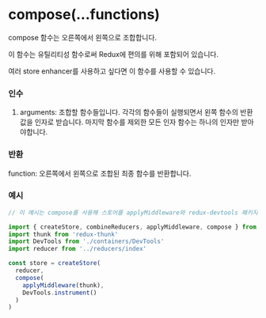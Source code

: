 # compose(...functions)

compose 함수는 오른쪽에서 왼쪽으로 조합합니다.

이 함수는 유틸리티성 함수로써 Redux에 편의를 위해 포함되어 있습니다.

여러 store enhancer를 사용하고 싶다면 이 함수를 사용할 수 있습니다.

### 인수
1. arguments: 조합할 함수들입니다. 각각의 함수들이 실행되면서 왼쪽 함수의 반환값을 인자로 받습니다. 마지막 함수를 제외한 모든 인자 함수는 하나의 인자만 받아야합니다.

### 반환
function: 오른쪽에서 왼쪽으로 조합된 최종 함수를 반환합니다.

### 예시
```javascript
// 이 예시는 compose를 사용해 스토어를 applyMiddleware와 redux-devtools 패키지의 몇몇 개발툴로 강화하는 방법을 보여줍니다.

import { createStore, combineReducers, applyMiddleware, compose } from 'redux'
import thunk from 'redux-thunk'
import DevTools from './containers/DevTools'
import reducer from '../reducers/index'

const store = createStore(
  reducer,
  compose(
    applyMiddleware(thunk),
    DevTools.instrument()
  )
)
```
